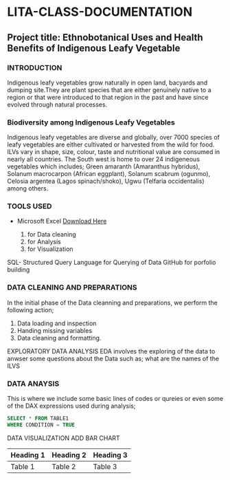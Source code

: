 # LITA-CLASS-DOCUMENTATION
## Project title: Ethnobotanical Uses and Health Benefits of Indigenous Leafy Vegetable

### INTRODUCTION
Indigenous leafy vegetables grow naturally in open land, bacyards and dumping site.They are plant species that are either genuinely native to a region or that were introduced to that region in the past and have since evolved through natural processes.

### Biodiversity among Indigenous Leafy Vegetables
Indigenous leafy vegetables are diverse and globally, over 7000 species of leafy vegetables are either cultivated or harvested from the wild for food. ILVs vary in shape, size, colour, taste and nutritional value are consumed in nearly all countries.
The South west is home to over 24 indigeneous vegetables which includes;
Green amaranth (Amaranthus hybridus), Solanum macrocarpon (African eggplant), Solanum scabrum (ogunmo), Celosia argentea (Lagos
spinach/shoko), Ugwu (Telfaria occidentalis) among others. 

### TOOLS USED
- Microsoft Excel [Download Here](https://www.microsoft.com)
  
  1. for Data cleaning
  2. for Analysis
  3. for Visualization

SQL- Structured Query Language for Querying of Data
GitHub for porfolio building

### DATA CLEANING AND PREPARATIONS
In the initial phase of the Data cleanning and preparations, we perform the following action;
1. Data loading and inspection
2. Handing missing variables
3. Data cleaning and formatting.

EXPLORATORY DATA ANALYSIS
EDA involves the exploring of the data to anwser some questions about the Data such as;
what are the names of the ILVS

### DATA ANAYSIS
This is where we include some basic lines of codes or qureies or even some of the DAX expressions used during analysis;

```SQL
SELECT * FROM TABLE1
WHERE CONDITION = TRUE
```
DATA VISUALIZATION
ADD BAR CHART


|Heading 1|Heading 2|Heading 3|
|---------|---------|---------|
|Table 1|Table 2|Table 3
